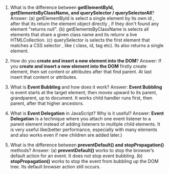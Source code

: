 1. What is the difference between **getElementById, getElementsByClassName, and querySelector / querySelectorAll**?
   Answer:
   (a) getElementById is select a single element by its own id , after that its return the element object directly , if they don't found any element "returns null".
   (b) getElementsByClassName is selects all elements that share a given class name and its returnr a live HTMLCollection.
   (c) querySelector is selects the first element that matches a CSS selector , like ( class, id, tag etc).
   Its also returns a single element.

2. How do you **create and insert a new element into the DOM**?
   Answer:
   If you **create and insert a new element into the DOM** firstly create element, then set content or attributes after that find parent. At last insert that content or attributes.

3. What is **Event Bubbling** and how does it work?
   Answer:
   **Event Bubbling** is event starts at the target element, then moves upward to its parent, grandparent, up to document.
   It works child handler runs first, then parent, after that higher ancestors.

4. What is **Event Delegation** in JavaScript? Why is it useful?
   Answer:
   **Event Delegation** is a technique where you attach one event listener to a parent element instead of adding listeners to multiple child elements.
   It is very useful like(better performance, especially with many elements and also works even if new children are added later.)

5. What is the difference between **preventDefault() and stopPropagation()** methods?
   Answer:
   (a) **preventDefault()** works to stop the browser’s default action for an event. It does not stop event bubbling.
   (b) **stopPropagation()** works to stop the event from bubbling up the DOM tree. Its default browser action still occurs.
